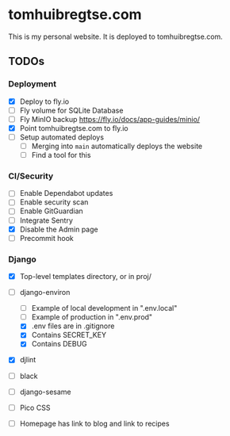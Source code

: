 # tomhuibregtse.com
This is my personal website. It is deployed to tomhuibregtse.com.

## TODOs

### Deployment
- [X] Deploy to fly.io
- [ ] Fly volume for SQLite Database
- [ ] Fly MinIO backup https://fly.io/docs/app-guides/minio/
- [X] Point tomhuibregtse.com to fly.io
- [ ] Setup automated deploys
  - [ ] Merging into `main` automatically deploys the website
  - [ ] Find a tool for this

### CI/Security
- [ ] Enable Dependabot updates
- [ ] Enable security scan
- [ ] Enable GitGuardian
- [ ] Integrate Sentry
- [X] Disable the Admin page
- [ ] Precommit hook

### Django
- [X] Top-level templates directory, or in proj/
- [ ] django-environ
  - [ ] Example of local development in ".env.local"
  - [ ] Example of production in ".env.prod"
  - [X] .env files are in .gitignore
  - [X] Contains SECRET_KEY
  - [X] Contains DEBUG
- [X] djlint
- [ ] black
- [ ] django-sesame
- [ ] Pico CSS
- [ ] Homepage has link to blog and link to recipes

